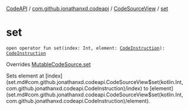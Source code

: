 [CodeAPI](../../index.md) / [com.github.jonathanxd.codeapi](../index.md) / [CodeSourceView](index.md) / [set](.)

# set

`open operator fun set(index: Int, element: `[`CodeInstruction`](../-code-instruction.md)`): `[`CodeInstruction`](../-code-instruction.md)

Overrides [MutableCodeSource.set](../-mutable-code-source/set.md)

Sets element at [index](set.md#com.github.jonathanxd.codeapi.CodeSourceView$set(kotlin.Int, com.github.jonathanxd.codeapi.CodeInstruction)/index) to [element](set.md#com.github.jonathanxd.codeapi.CodeSourceView$set(kotlin.Int, com.github.jonathanxd.codeapi.CodeInstruction)/element).

